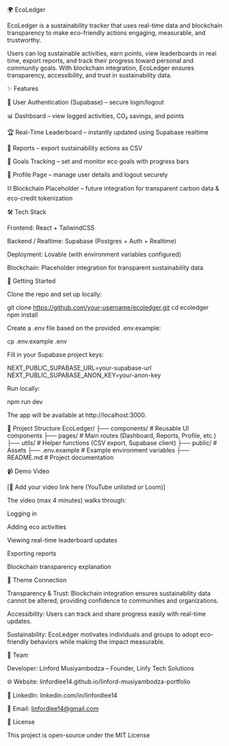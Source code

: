 🌍 EcoLedger

EcoLedger is a sustainability tracker that uses real-time data and blockchain transparency to make eco-friendly actions engaging, measurable, and trustworthy.

Users can log sustainable activities, earn points, view leaderboards in real time, export reports, and track their progress toward personal and community goals. With blockchain integration, EcoLedger ensures transparency, accessibility, and trust in sustainability data.

✨ Features

🔐 User Authentication (Supabase) – secure login/logout

📊 Dashboard – view logged activities, CO₂ savings, and points

🏆 Real-Time Leaderboard – instantly updated using Supabase realtime

📑 Reports – export sustainability actions as CSV

🎯 Goals Tracking – set and monitor eco goals with progress bars

👤 Profile Page – manage user details and logout securely

⛓ Blockchain Placeholder – future integration for transparent carbon data & eco-credit tokenization

🛠 Tech Stack

Frontend: React + TailwindCSS

Backend / Realtime: Supabase (Postgres + Auth + Realtime)

Deployment: Lovable (with environment variables configured)

Blockchain: Placeholder integration for transparent sustainability data

🚀 Getting Started

Clone the repo and set up locally:

git clone https://github.com/your-username/ecoledger.git
cd ecoledger
npm install


Create a .env file based on the provided .env.example:

cp .env.example .env


Fill in your Supabase project keys:

NEXT_PUBLIC_SUPABASE_URL=your-supabase-url
NEXT_PUBLIC_SUPABASE_ANON_KEY=your-anon-key


Run locally:

npm run dev


The app will be available at http://localhost:3000.

📂 Project Structure
EcoLedger/
 ├── components/       # Reusable UI components
 ├── pages/            # Main routes (Dashboard, Reports, Profile, etc.)
 ├── utils/            # Helper functions (CSV export, Supabase client)
 ├── public/           # Assets
 ├── .env.example      # Example environment variables
 ├── README.md         # Project documentation

📹 Demo Video

[🔗 Add your video link here (YouTube unlisted or Loom)]

The video (max 4 minutes) walks through:

Logging in

Adding eco activities

Viewing real-time leaderboard updates

Exporting reports

Blockchain transparency explanation

🌱 Theme Connection

Transparency & Trust: Blockchain integration ensures sustainability data cannot be altered, providing confidence to communities and organizations.

Accessibility: Users can track and share progress easily with real-time updates.

Sustainability: EcoLedger motivates individuals and groups to adopt eco-friendly behaviors while making the impact measurable.

👥 Team

Developer: Linford Musiyambodza – Founder, Linfy Tech Solutions

🌐 Website: linfordlee14.github.io/linford-musiyambodza-portfolio

💼 LinkedIn: linkedin.com/in/linfordlee14

📧 Email: linfordlee14@gmail.com

📜 License

This project is open-source under the MIT License